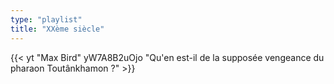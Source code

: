 ```yaml
---
type: "playlist"
title: "XXème siècle"
---
```


{{< yt "Max Bird" yW7A8B2uOjo "Qu'en est-il de la supposée vengeance du pharaon Toutânkhamon ?"  >}}